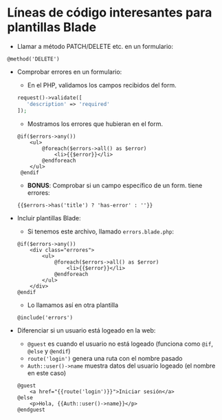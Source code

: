 # Líneas de código interesantes para plantillas Blade


- Llamar a método PATCH/DELETE etc. en un formulario:

```
@method('DELETE')
```

- Comprobar errores en un formulario:

    - En el PHP, validamos los campos recibidos del form. 
   ```php
   request()->validate([
      'description' => 'required'
   ]);
    ```

   - Mostramos los errores que hubieran en el form.
   ```blade
   @if($errors->any())
       <ul>
           @foreach($errors->all() as $error)
               <li>{{$error}}</li>
           @endforeach
       </ul>
    @endif
   ```
   - **BONUS**: Comprobar si un campo específico de un form. tiene errores:
   ```blade
   {{$errors->has('title') ? 'has-error' : ''}}
   ```

- Incluir plantillas Blade:
    - Si tenemos este archivo, llamado `errors.blade.php`:
    ```blade
    @if($errors->any())
        <div class="errores">
            <ul>
                @foreach($errors->all() as $error)
                    <li>{{$error}}</li>
                @endforeach
            </ul>
        </div>
    @endif
    ```   
    - Lo llamamos así en otra plantilla  
    ```blade
    @include('errors')
    ```

- Diferenciar si un usuario está logeado en la web:
    - `@guest` es cuando el usuario no está logeado (funciona como `@if`, `@else` y `@endif`)
    - `route('login')` genera una ruta con el nombre pasado
    - `Auth::user()->name` muestra datos del usuario logeado (el nombre en este caso)
    ```blade
    @guest
        <a href="{{route('login')}}">Iniciar sesión</a>
    @else
        <p>Hola, {{Auth::user()->name}}</p>
    @endguest
    ```